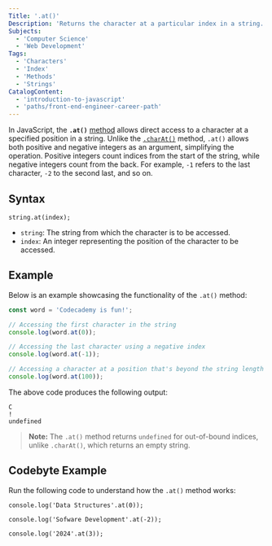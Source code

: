 ```yaml
---
Title: '.at()'
Description: 'Returns the character at a particular index in a string.'
Subjects:
  - 'Computer Science'
  - 'Web Development'
Tags:
  - 'Characters'
  - 'Index'
  - 'Methods'
  - 'Strings'
CatalogContent:
  - 'introduction-to-javascript'
  - 'paths/front-end-engineer-career-path'
---
```


In JavaScript, the **`.at()`** [method](https://www.codecademy.com/resources/docs/javascript/methods) allows direct access to a character at a specified position in a string. Unlike the [`.charAt()`](https://www.codecademy.com/resources/docs/javascript/strings/charAt) method, `.at()` allows both positive and negative integers as an argument, simplifying the operation. Positive integers count indices from the start of the string, while negative integers count from the back. For example, `-1` refers to the last character, `-2` to the second last, and so on.

## Syntax

```pseudo
string.at(index);
```

- `string`: The string from which the character is to be accessed.
- `index`: An integer representing the position of the character to be accessed.

## Example

Below is an example showcasing the functionality of the `.at()` method:

```js
const word = 'Codecademy is fun!';

// Accessing the first character in the string
console.log(word.at(0));

// Accessing the last character using a negative index
console.log(word.at(-1));

// Accessing a character at a position that's beyond the string length
console.log(word.at(100));
```

The above code produces the following output:

```shell
C
!
undefined
```

> **Note:** The `.at()` method returns `undefined` for out-of-bound indices, unlike `.charAt()`, which returns an empty string.

## Codebyte Example

Run the following code to understand how the `.at()` method works:

```codebyte/javascript
console.log('Data Structures'.at(0));

console.log('Sofware Development'.at(-2));

console.log('2024'.at(3));
```
